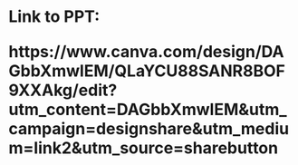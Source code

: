 <h1>Link to PPT:<p>https://www.canva.com/design/DAGbbXmwlEM/QLaYCU88SANR8BOF9XXAkg/edit?utm_content=DAGbbXmwlEM&utm_campaign=designshare&utm_medium=link2&utm_source=sharebutton</p></h1>
